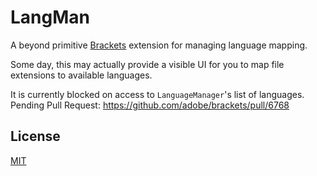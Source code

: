 # LangMan

A beyond primitive [Brackets](http://brackets.io/) extension for managing
language mapping.

Some day, this may actually provide a visible UI for you to map file extensions
to available languages.

It is currently blocked on access to `LanguageManager`'s list of languages.
Pending Pull Request: https://github.com/adobe/brackets/pull/6768

## License

[MIT](http://opensource.org/licenses/mit)

